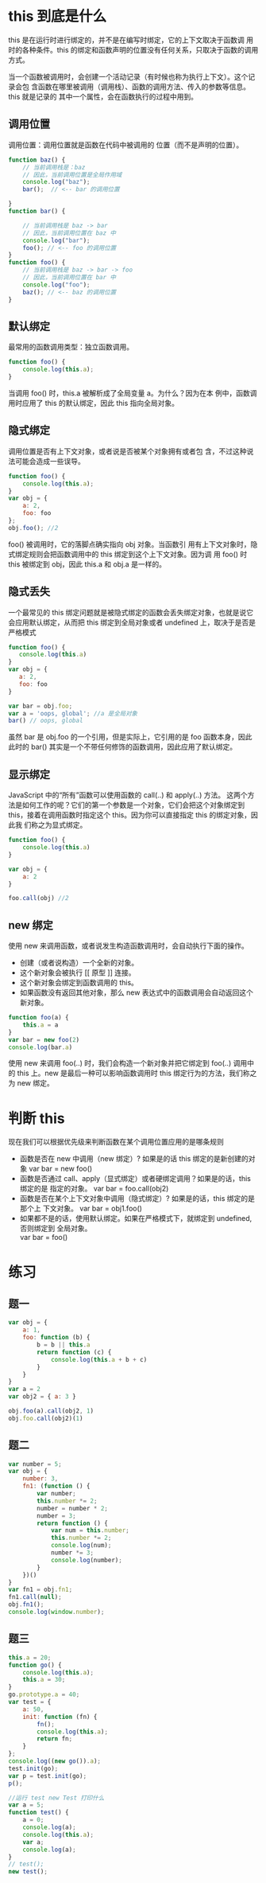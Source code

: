 # this 到底是什么
this 是在运行时进行绑定的，并不是在编写时绑定，它的上下文取决于函数调 用时的各种条件。this 的绑定和函数声明的位置没有任何关系，只取决于函数的调用方式。

当一个函数被调用时，会创建一个活动记录（有时候也称为执行上下文）。这个记录会包 含函数在哪里被调用（调用栈）、函数的调用方法、传入的参数等信息。this 就是记录的 其中一个属性，会在函数执行的过程中用到。

## 调用位置
调用位置：调用位置就是函数在代码中被调用的 位置（而不是声明的位置）。

```js
function baz() {
    // 当前调用栈是：baz 
    // 因此，当前调用位置是全局作用域 
    console.log("baz");
    bar();  // <-- bar 的调用位置 

}
function bar() {

    // 当前调用栈是 baz -> bar 
    // 因此，当前调用位置在 baz 中 
    console.log("bar");
    foo(); // <-- foo 的调用位置 
}
function foo() {
    // 当前调用栈是 baz -> bar -> foo 
    // 因此，当前调用位置在 bar 中
    console.log("foo");
    baz(); // <-- baz 的调用位置
}
```
##  默认绑定
最常用的函数调用类型：独立函数调用。

```js
function foo() {
    console.log(this.a);
}
```

当调用 foo() 时，this.a 被解析成了全局变量 a。为什么？因为在本 例中，函数调用时应用了 this 的默认绑定，因此 this 指向全局对象。

## 隐式绑定
调用位置是否有上下文对象，或者说是否被某个对象拥有或者包 含，不过这种说法可能会造成一些误导。

```js
function foo() {
    console.log(this.a);
}
var obj = {
    a: 2,
    foo: foo
};
obj.foo(); //2
```

 foo() 被调用时，它的落脚点确实指向 obj 对象。当函数引 用有上下文对象时，隐式绑定规则会把函数调用中的 this 绑定到这个上下文对象。因为调 用 foo() 时 this 被绑定到 obj，因此 this.a 和 obj.a 是一样的。

 ## 隐式丢失

 一个最常见的 this 绑定问题就是被隐式绑定的函数会丢失绑定对象，也就是说它会应用默认绑定，从而把 this 绑定到全局对象或者 undefined 上，取决于是否是严格模式

 ```js
function foo() {
    console.log(this.a)
}
var obj = {
    a: 2,
    foo: foo
}

var bar = obj.foo;
var a = 'oops, global'; //a 是全局对象
bar() // oops, global
 ```

虽然 bar 是 obj.foo 的一个引用，但是实际上，它引用的是 foo 函数本身，因此此时的 bar() 其实是一个不带任何修饰的函数调用，因此应用了默认绑定。 

## 显示绑定

JavaScript 中的“所有”函数可以使用函数的 call(..) 和 apply(..) 方法。
这两个方法是如何工作的呢？它们的第一个参数是一个对象，它们会把这个对象绑定到 this，接着在调用函数时指定这个 this。因为你可以直接指定 this 的绑定对象，因此我 们称之为显式绑定。

```js
function foo() {
    console.log(this.a)
}

var obj = {
    a: 2
}

foo.call(obj) //2
```

## new 绑定

使用 new 来调用函数，或者说发生构造函数调用时，会自动执行下面的操作。

- 创建（或者说构造）一个全新的对象。
- 这个新对象会被执行 [[ 原型 ]] 连接。
- 这个新对象会绑定到函数调用的 this。
- 如果函数没有返回其他对象，那么 new 表达式中的函数调用会自动返回这个新对象。

```js
function foo(a) {
    this.a = a
}
var bar = new foo(2)
console.log(bar.a)
```

使用 new 来调用 foo(..) 时，我们会构造一个新对象并把它绑定到 foo(..) 调用中的 this 上。new 是最后一种可以影响函数调用时 this 绑定行为的方法，我们称之为 new 绑定。

# 判断 this

现在我们可以根据优先级来判断函数在某个调用位置应用的是哪条规则

- 函数是否在 new 中调用（new 绑定）? 如果是的话 this 绑定的是新创建的对象
  var bar = new foo()
- 函数是否通过 call、apply（显式绑定）或者硬绑定调用？如果是的话，this 绑定的是 指定的对象。
  var bar = foo.call(obj2)
- 函数是否在某个上下文对象中调用（隐式绑定）? 如果是的话，this 绑定的是那个上 下文对象。
  var bar = obj1.foo()
- 如果都不是的话，使用默认绑定。如果在严格模式下，就绑定到 undefined,否则绑定到 全局对象。  
  var bar = foo()

# 练习

## 题一

```js
var obj = {
    a: 1,
    foo: function (b) {
        b = b || this.a
        return function (c) {
            console.log(this.a + b + c)
        }
    }
}
var a = 2
var obj2 = { a: 3 }

obj.foo(a).call(obj2, 1)
obj.foo.call(obj2)(1)
```

## 题二

```js
var number = 5;
var obj = {
    number: 3,
    fn1: (function () {
        var number;
        this.number *= 2;
        number = number * 2;
        number = 3;
        return function () {
            var num = this.number;
            this.number *= 2;
            console.log(num);
            number *= 3;
            console.log(number);
        }
    })()
}
var fn1 = obj.fn1;
fn1.call(null);
obj.fn1();
console.log(window.number);

```

## 题三

```js
this.a = 20;
function go() {
    console.log(this.a);
    this.a = 30;
}
go.prototype.a = 40;
var test = {
    a: 50,
    init: function (fn) {
        fn();
        console.log(this.a);
        return fn;
    }
};
console.log((new go()).a);
test.init(go);
var p = test.init(go);
p();
```

```js
//运行 test new Test 打印什么
var a = 5;
function test() {
    a = 0;
    console.log(a);
    console.log(this.a);
    var a;
    console.log(a);
}
// test(); 
new test();
```